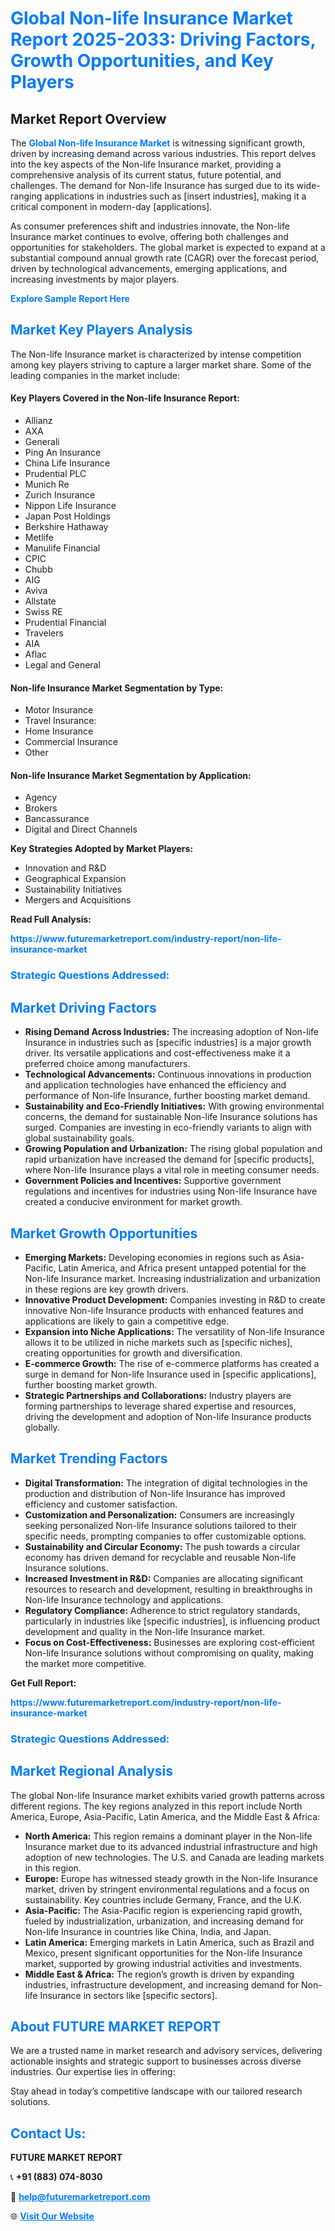 <h1 style="color: #007BFF;">Global Non-life Insurance Market Report 2025-2033: Driving Factors, Growth Opportunities, and Key Players</h1>

<section id="overview">
<h2>Market Report Overview</h2>
<p>The <a href="https://www.futuremarketreport.com/industry-report/non-life-insurance-market" style="color: #007BFF; text-decoration: none;"><strong>Global Non-life Insurance Market</strong></a> is witnessing significant growth, driven by increasing demand across various industries. This report delves into the key aspects of the Non-life Insurance market, providing a comprehensive analysis of its current status, future potential, and challenges. The demand for Non-life Insurance has surged due to its wide-ranging applications in industries such as [insert industries], making it a critical component in modern-day [applications].</p>
<p>As consumer preferences shift and industries innovate, the Non-life Insurance market continues to evolve, offering both challenges and opportunities for stakeholders. The global market is expected to expand at a substantial compound annual growth rate (CAGR) over the forecast period, driven by technological advancements, emerging applications, and increasing investments by major players.</p>
</section>

<section id="overview">
<p><a href="https://www.futuremarketreport.com/request-sample/reportId=41348" style="color: #007BFF; text-decoration: none;"><strong>Explore Sample Report Here</strong></a></p>
</section>

<section id="key-players">
<h2 style="color: #007BFF;">Market Key Players Analysis</h2>
<p>The Non-life Insurance market is characterized by intense competition among key players striving to capture a larger market share. Some of the leading companies in the market include:</p>
<h4>Key Players Covered in the Non-life Insurance Report:</h4>
<ul><li>Allianz</li><li>AXA</li><li>Generali</li><li>Ping An Insurance</li><li>China Life Insurance</li><li>Prudential PLC</li><li>Munich Re</li><li>Zurich Insurance</li><li>Nippon Life Insurance</li><li>Japan Post Holdings</li><li>Berkshire Hathaway</li><li>Metlife</li><li>Manulife Financial</li><li>CPIC</li><li>Chubb</li><li>AIG</li><li>Aviva</li><li>Allstate</li><li>Swiss RE</li><li>Prudential Financial</li><li>Travelers</li><li>AIA</li><li>Aflac</li><li>Legal and General</li></ul>
<h4>Non-life Insurance Market Segmentation by Type:</h4>
<ul><li>Motor Insurance</li><li>Travel Insurance:</li><li>Home Insurance</li><li>Commercial Insurance</li><li>Other</li></ul>

<h4>Non-life Insurance Market Segmentation by Application:</h4>
<ul><li>Agency</li><li>Brokers</li><li>Bancassurance</li><li>Digital and Direct Channels</li></ul>
<p><strong>Key Strategies Adopted by Market Players:</strong></p>
<ul>
<li>Innovation and R&D</li>
<li>Geographical Expansion</li>
<li>Sustainability Initiatives</li>
<li>Mergers and Acquisitions</li>
</ul>
</section>

<section>
<p><strong>Read Full Analysis: </strong></p><a href="https://www.futuremarketreport.com/industry-report/non-life-insurance-market" style="color: #007BFF; text-decoration: none;"><strong>https://www.futuremarketreport.com/industry-report/non-life-insurance-market</strong></a>
<h3 style="color: #007BFF;">Strategic Questions Addressed:</h3>
</section>

<section id="driving-factors">
<h2 style="color: #007BFF;">Market Driving Factors</h2>
<ul>
<li><strong>Rising Demand Across Industries:</strong> The increasing adoption of Non-life Insurance in industries such as [specific industries] is a major growth driver. Its versatile applications and cost-effectiveness make it a preferred choice among manufacturers.</li>
<li><strong>Technological Advancements:</strong> Continuous innovations in production and application technologies have enhanced the efficiency and performance of Non-life Insurance, further boosting market demand.</li>
<li><strong>Sustainability and Eco-Friendly Initiatives:</strong> With growing environmental concerns, the demand for sustainable Non-life Insurance solutions has surged. Companies are investing in eco-friendly variants to align with global sustainability goals.</li>
<li><strong>Growing Population and Urbanization:</strong> The rising global population and rapid urbanization have increased the demand for [specific products], where Non-life Insurance plays a vital role in meeting consumer needs.</li>
<li><strong>Government Policies and Incentives:</strong> Supportive government regulations and incentives for industries using Non-life Insurance have created a conducive environment for market growth.</li>
</ul>
</section>

<section id="growth-opportunities">
<h2 style="color: #007BFF;">Market Growth Opportunities</h2>
<ul>
<li><strong>Emerging Markets:</strong> Developing economies in regions such as Asia-Pacific, Latin America, and Africa present untapped potential for the Non-life Insurance market. Increasing industrialization and urbanization in these regions are key growth drivers.</li>
<li><strong>Innovative Product Development:</strong> Companies investing in R&D to create innovative Non-life Insurance products with enhanced features and applications are likely to gain a competitive edge.</li>
<li><strong>Expansion into Niche Applications:</strong> The versatility of Non-life Insurance allows it to be utilized in niche markets such as [specific niches], creating opportunities for growth and diversification.</li>
<li><strong>E-commerce Growth:</strong> The rise of e-commerce platforms has created a surge in demand for Non-life Insurance used in [specific applications], further boosting market growth.</li>
<li><strong>Strategic Partnerships and Collaborations:</strong> Industry players are forming partnerships to leverage shared expertise and resources, driving the development and adoption of Non-life Insurance products globally.</li>
</ul>
</section>

<section id="trending-factors">
<h2 style="color: #007BFF;">Market Trending Factors</h2>
<ul>
<li><strong>Digital Transformation:</strong> The integration of digital technologies in the production and distribution of Non-life Insurance has improved efficiency and customer satisfaction.</li>
<li><strong>Customization and Personalization:</strong> Consumers are increasingly seeking personalized Non-life Insurance solutions tailored to their specific needs, prompting companies to offer customizable options.</li>
<li><strong>Sustainability and Circular Economy:</strong> The push towards a circular economy has driven demand for recyclable and reusable Non-life Insurance solutions.</li>
<li><strong>Increased Investment in R&D:</strong> Companies are allocating significant resources to research and development, resulting in breakthroughs in Non-life Insurance technology and applications.</li>
<li><strong>Regulatory Compliance:</strong> Adherence to strict regulatory standards, particularly in industries like [specific industries], is influencing product development and quality in the Non-life Insurance market.</li>
<li><strong>Focus on Cost-Effectiveness:</strong> Businesses are exploring cost-efficient Non-life Insurance solutions without compromising on quality, making the market more competitive.</li>
</ul>
</section>

<section>
<p><strong>Get Full Report: </strong></p><a href="https://www.futuremarketreport.com/industry-report/non-life-insurance-market" style="color: #007BFF; text-decoration: none;"><strong>https://www.futuremarketreport.com/industry-report/non-life-insurance-market</strong></a>
<h3 style="color: #007BFF;">Strategic Questions Addressed:</h3>
</section>


<section id="regional-analysis">
<h2 style="color: #007BFF;">Market Regional Analysis</h2>
<p>The global Non-life Insurance market exhibits varied growth patterns across different regions. The key regions analyzed in this report include North America, Europe, Asia-Pacific, Latin America, and the Middle East & Africa:</p>
<ul>
<li><strong>North America:</strong> This region remains a dominant player in the Non-life Insurance market due to its advanced industrial infrastructure and high adoption of new technologies. The U.S. and Canada are leading markets in this region.</li>
<li><strong>Europe:</strong> Europe has witnessed steady growth in the Non-life Insurance market, driven by stringent environmental regulations and a focus on sustainability. Key countries include Germany, France, and the U.K.</li>
<li><strong>Asia-Pacific:</strong> The Asia-Pacific region is experiencing rapid growth, fueled by industrialization, urbanization, and increasing demand for Non-life Insurance in countries like China, India, and Japan.</li>
<li><strong>Latin America:</strong> Emerging markets in Latin America, such as Brazil and Mexico, present significant opportunities for the Non-life Insurance market, supported by growing industrial activities and investments.</li>
<li><strong>Middle East & Africa:</strong> The region’s growth is driven by expanding industries, infrastructure development, and increasing demand for Non-life Insurance in sectors like [specific sectors].</li>
</ul>
</section>

<footer>
<h2 style="color: #007BFF;">About FUTURE MARKET REPORT</h2>
<p>We are a trusted name in market research and advisory services, delivering actionable insights and strategic support to businesses across diverse industries. Our expertise lies in offering:</p>

<p>Stay ahead in today’s competitive landscape with our tailored research solutions.</p>

<h2 style="color: #007BFF;">Contact Us:</h2>
<p><strong>FUTURE MARKET REPORT</strong></p>
<p>📞 <strong>+91 (883) 074-8030</strong></p>
<p>📧 <strong><a href="mailto:help@futuremarketreport.com" style="color: #007BFF;">help@futuremarketreport.com</a></strong></p>
<p>🌐 <strong><a href="https://www.futuremarketreport.com/" style="color: #007BFF;">Visit Our Website</a></strong></p>
</footer>